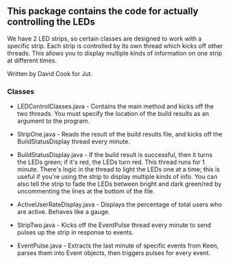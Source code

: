 ## This package contains the code for actually controlling the LEDs

We have 2 LED strips, so certain classes are designed to work with a specific strip. Each strip is controlled by its own thread which kicks off other threads.
This allows you to display multiple kinds of information on one strip at different times.

Written by David Cook for Jut.

### Classes

* LEDControlClasses.java - Contains the main method and kicks off the two threads. You must specify the location of the build results as an argument to the program.
* StripOne.java - Reads the result of the build results file, and kicks off the BuildStatusDisplay thread every minute.
* BuildStatusDisplay.java - If the build result is successful, then it turns the LEDs green; if it's red, the LEDs turn red. This thread runs for 1 minute. There's logic in the thread to light the LEDs one at a time; this is useful if you're using the strip to display multiple kinds of info. You can also tell the strip to fade the LEDs between bright and dark green/red by uncommenting the lines at the bottom of the file.
* ActiveUserRateDisplay.java - Displays the percentage of total users who are active. Behaves like a gauge.

* StripTwo.java - Kicks off the EventPulse thread every minute to send pulses up the strip in response to events.
* EventPulse.java - Extracts the last minute of specific events from Keen, parses them into Event objects, then triggers pulses for every event.
